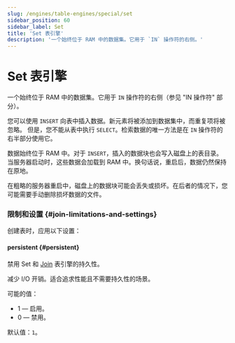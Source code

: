 ```yaml
---
slug: /engines/table-engines/special/set
sidebar_position: 60
sidebar_label: Set
title: 'Set 表引擎'
description: '一个始终位于 RAM 中的数据集。它用于 `IN` 操作符的右侧。'
---
```



# Set 表引擎

一个始终位于 RAM 中的数据集。它用于 `IN` 操作符的右侧（参见 "IN 操作符" 部分）。

您可以使用 `INSERT` 向表中插入数据。新元素将被添加到数据集中，而重复项将被忽略。
但是，您不能从表中执行 `SELECT`。检索数据的唯一方法是在 `IN` 操作符的右半部分使用它。

数据始终位于 RAM 中。对于 `INSERT`，插入的数据块也会写入磁盘上的表目录。当服务器启动时，这些数据会加载到 RAM 中。换句话说，重启后，数据仍然保持在原地。

在粗略的服务器重启中，磁盘上的数据块可能会丢失或损坏。在后者的情况下，您可能需要手动删除损坏数据的文件。

### 限制和设置 {#join-limitations-and-settings}

创建表时，应用以下设置：

#### persistent {#persistent}

禁用 Set 和 [Join](/engines/table-engines/special/join) 表引擎的持久性。

减少 I/O 开销。适合追求性能且不需要持久性的场景。

可能的值：

- 1 — 启用。
- 0 — 禁用。

默认值：`1`。
